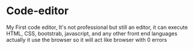 # Code-editor
My First code editor, It's not professional but still an editor, it can execute HTML, CSS, bootstrab, javascript, and any other front end languages actually it use the browser so it will act like browser with 0 errors
